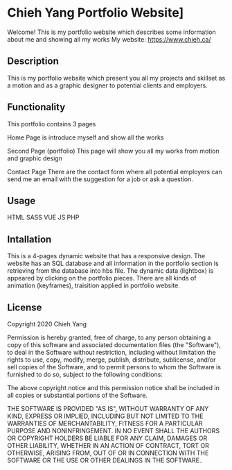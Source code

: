 
# Chieh Yang Portfolio Website]
Welcome! This is my portfolio website which describes some information about me and showing all my works 
My website: https://www.chieh.ca/
## Description
This is my portfolio website which present you all my projects and skillset as a motion and as a graphic designer to potential clients and employers.

## Functionality
This portfolio contains 3 pages

Home Page is introduce myself and show all the works 

Second Page (portfolio) This page will show you all my works from motion and graphic design 

Contact Page There are the contact form where all potential employers can send me an email with the suggestion for a job or ask a question.

## Usage
HTML
SASS
VUE
JS
PHP
## Intallation
This is a 4-pages dynamic website that has a responsive design. The website has an SQL database and all information in the portfolio section is retrieving from the database into hbs file. The dynamic data (lightbox) is appeared by clicking on the portfolio pieces. There are all kinds of animation (keyframes), traisition applied in portfolio website.

## License
Copyright 2020 Chieh Yang 

Permission is hereby granted, free of charge, to any person obtaining a copy of this software and associated documentation files (the "Software"), to deal in the Software without restriction, including without limitation the rights to use, copy, modify, merge, publish, distribute, sublicense, and/or sell copies of the Software, and to permit persons to whom the Software is furnished to do so, subject to the following conditions:

The above copyright notice and this permission notice shall be included in all copies or substantial portions of the Software.

THE SOFTWARE IS PROVIDED "AS IS", WITHOUT WARRANTY OF ANY KIND, EXPRESS OR IMPLIED, INCLUDING BUT NOT LIMITED TO THE WARRANTIES OF MERCHANTABILITY, FITNESS FOR A PARTICULAR PURPOSE AND NONINFRINGEMENT. IN NO EVENT SHALL THE AUTHORS OR COPYRIGHT HOLDERS BE LIABLE FOR ANY CLAIM, DAMAGES OR OTHER LIABILITY, WHETHER IN AN ACTION OF CONTRACT, TORT OR OTHERWISE, ARISING FROM, OUT OF OR IN CONNECTION WITH THE SOFTWARE OR THE USE OR OTHER DEALINGS IN THE SOFTWARE..
